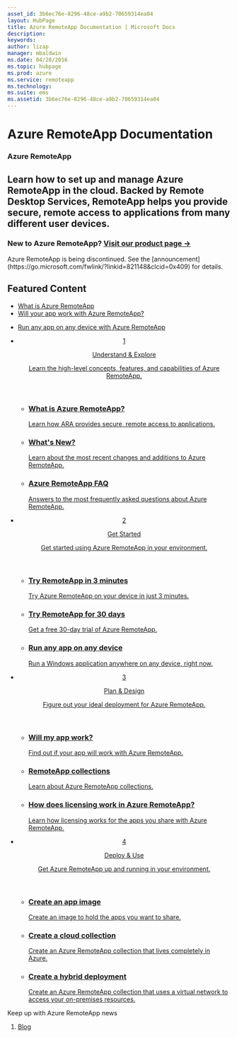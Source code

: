 ```yaml
---
asset_id: 3b6ec76e-8296-48ce-a9b2-70659314ea04
layout: HubPage
title: Azure RemoteApp Documentation | Microsoft Docs
description:
keywords:
author: lizap
manager: mbaldwin
ms.date: 04/28/2016
ms.topic: hubpage
ms.prod: azure
ms.service: remoteapp
ms.technology:
ms.suite: ems
ms.assetid: 3b6ec76e-8296-48ce-a9b2-70659314ea04
---
```

# Azure RemoteApp Documentation
<article id="main">
    <section id="hero-content">
      <h1>Azure RemoteApp</h1>
      <h2>Learn how to set up and manage Azure RemoteApp in the cloud. Backed by Remote Desktop Services, RemoteApp helps you provide secure, remote access to applications from many different user devices.</h2>
      <h3>New to Azure RemoteApp? <a href="https://azure.microsoft.com/services/remoteapp/" target="_blank"> Visit our product page &rarr;</a></h3>
    </section>
    <aside class="alert section-border">
      <p>Azure RemoteApp is being discontinued. See the [announcement](https://go.microsoft.com/fwlink/?linkid=821148&clcid=0x409) for details.</p>
    </aside>
    <section id="featured" class="container">
      <h2 class="section-heading"><span class="icon icon-warning"></span> Featured Content</h2>
      <div class="features row">
        <ul class="column column-half">
          <li><a href="/remoteapp/remoteapp-whatis">What is Azure RemoteApp</a></li>
          <li><a href="/remoteapp/remoteapp-appreqs">Will your app work with Azure RemoteApp?</a></li>
        </ul>
        <ul class="column column-half">
          <li><a href="/remoteapp/remoteapp-anyapp">Run any app on any device with Azure RemoteApp</a></li>
        </ul>
      </div>
    </section>
    <div id="journeys">
      <section class="container">
        <ul class="journeys-list">
          <li class="journey-step">
            <header class="journey-step-header row">
              <a href="">
                <div class="title column-third">
                  <span class="step-number">1</span>
                  <p>Understand &amp; Explore</p>
                </div>
                <p class="description column-two-thirds">Learn the high-level concepts, features, and capabilities of Azure RemoteApp.
                </p>
              </a>
            </header>
            <section class="journey-step-elements content">
              <ul class="row">
                <li class="column-third">
                  <a href="/remoteapp/remoteapp-whatis">
                    <h3>What is Azure RemoteApp?</h3>
                    <p>Learn how ARA provides secure, remote access to applications.</p>
                  </a>
                </li>
                <li class="column-third">
                  <a href="/remoteapp/remoteapp-whatsnew">
                    <h3>What's New?</h3>
                    <p>Learn about the most recent changes and additions to Azure RemoteApp.</p>
                  </a>
                </li>
                <li class="column-third">
                  <a href="/remoteapp/remoteapp-faq">
                    <h3>Azure RemoteApp FAQ</h3>
                    <p>Answers to the most frequently asked questions about Azure RemoteApp.</p>
                  </a>
                </li>
              </ul>
            </section>
          </li>
          <li class="journey-step">
            <header class="journey-step-header row">
              <a href="">
                <div class="title column-third">
                  <span class="step-number">2</span>
                  <p>Get Started</p>
                </div>
                <p class="description column-two-thirds">Get started using Azure RemoteApp in your environment.
                </p>
              </a>
            </header>
            <section class="journey-step-elements content">
              <ul class="row">
                <li class="column-third">
                  <a href="/remoteapp/remoteapp-threeminutes">
                    <h3>Try RemoteApp in 3 minutes</h3>
                    <p>Try Azure RemoteApp on your device in just 3 minutes.</p>
                  </a>
                </li>
                <li class="column-third">
                  <a href="/remoteapp/remoteapp-freetrial">
                    <h3>Try RemoteApp for 30 days</h3>
                    <p>Get a free 30-day trial of Azure RemoteApp.</p>
                  </a>
                </li>
                <li class="column-third">
                  <a href="/remoteapp/remoteapp-anyapp">
                    <h3>Run any app on any device</h3>
                    <p>Run a Windows application anywhere on any device, right now.</p>
                  </a>
                </li>
              </ul>
            </section>
          </li>
          <li class="journey-step">
            <header class="journey-step-header row">
              <a href="">
                <div class="title column-third">
                  <span class="step-number">3</span>
                  <p>Plan &amp; Design</p>
                </div>
                <p class="description column-two-thirds">Figure out your ideal deployment for Azure RemoteApp.
                </p>
              </a>
            </header>
            <section class="journey-step-elements content">
              <ul class="row">
                <li class="column-third">
                  <a href="/remoteapp/remoteapp-appreqs">
                    <h3>Will my app work?</h3>
                    <p>Find out if your app will work with Azure RemoteApp.</p>
                  </a>
                </li>
                <li class="column-third">
                  <a href="/remoteapp/remoteapp-collections">
                    <h3>RemoteApp collections</h3>
                    <p>Learn about Azure RemoteApp collections.</p>
                  </a>
                </li>
                <li class="column-third">
                  <a href="/remoteapp/remoteapp-licensing">
                    <h3>How does licensing work in Azure RemoteApp?</h3>
                    <p>Learn how licensing works for the apps you share with Azure RemoteApp.</p>
                  </a>
                </li>
              </ul>
            </section>
          </li>
          <li class="journey-step">
            <header class="journey-step-header row">
              <a href="">
                <div class="title column-third">
                  <span class="step-number">4</span>
                  <p>Deploy &amp; Use</p>
                </div>
                <p class="description column-two-thirds">Get Azure RemoteApp up and running in your environment.
                </p>
              </a>
            </header>
            <section class="journey-step-elements content">
              <ul class="row">
                <li class="column-third">
                  <a href="/remoteapp/remoteapp-imageoptions">
                    <h3>Create an app image</h3>
                    <p>Create an image to hold the apps you want to share.</p>
                  </a>
                </li>
                <li class="column-third">
                  <a href="/remoteapp/remoteapp-create-cloud-deployment">
                    <h3>Create a cloud collection</h3>
                    <p>Create an Azure RemoteApp collection that lives completely in Azure.</p>
                  </a>
                </li>
                <li class="column-third">
                  <a href="/remoteapp/remoteapp-create-hybrid-deployment">
                    <h3>Create a hybrid deployment</h3>
                    <p>Create an Azure RemoteApp collection that uses a virtual network to access your on-premises resources.</p>
                  </a>
                </li>
              </ul>
            </section>
          </li>
        </ul>
      </section>
    </div>
    <aside class="alert alert-social">
      <p>Keep up with Azure RemoteApp news</p>
      <ol class="action-list">
        <li><a href="https://blogs.msdn.microsoft.com/rds/" target="_blank" class="button-bordered button-translucent">Blog</a></li>
      </ol>
    </aside>
</article>
